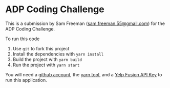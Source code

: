
# ADP Coding Challenge

This is a submission by Sam Freeman (sam.freeman.55@gmail.com) for the ADP Coding Challenge.

To run this code
1. Use `git` to fork this project
2. Install the dependencies with `yarn install`
3. Build the project with `yarn build`
4. Run the project with `yarn start`

You will need a [github account](https://github.com/), the [yarn tool](https://yarnpkg.com/), and a [Yelp Fusion API Key](https://www.yelp.com/developers/documentation/v3/authentication) to run this application.
